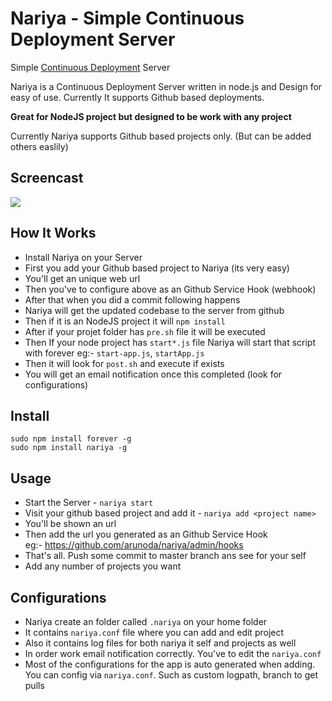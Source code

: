 Nariya - Simple Continuous Deployment Server
============================================

Simple [Continuous Deployment](http://www.avc.com/a_vc/2011/02/continuous-deployment.html) Server

Nariya is a Continuous Deployment Server written in node.js and Design for easy of use. Currently It supports Github based deployments. 

<b>Great for NodeJS project but designed to be work with any project</b>

Currently Nariya supports Github based projects only. (But can be added others easlily)

Screencast
----------
<a href='http://www.youtube.com/watch?v=rNptRGFAPkM'>
	<img src='https://lh6.googleusercontent.com/-zkEgabCO1P4/TpuXvP1CcnI/AAAAAAAAAfE/i4Mb4EXMLfM/s144/youtube.jpg' />
</a>

How It Works
------------

* Install Nariya on your Server
* First you add your Github based project to Nariya (its very easy)
* You'll get an unique web url 
* Then you've to configure above as an Github Service Hook (webhook)
* After that when you did a commit following happens
* Nariya will get the updated codebase to the server from github
* Then if it is an NodeJS project it will `npm install`
* After if your projet folder has `pre.sh` file it will be executed
* Then If your node project has `start*.js` file Nariya will start that script with forever eg:- `start-app.js`, `startApp.js`
* Then it will look for `post.sh` and execute if exists
* You will get an email notification once this completed (look for configurations)

Install
-------

	sudo npm install forever -g
	sudo npm install nariya -g

Usage
-------

* Start the Server - `nariya start`
* Visit your github based project and add it - `nariya add <project name>`
* You'll be shown an url
* Then add the url you generated as an Github Service Hook<br>
	eg:- https://github.com/arunoda/nariya/admin/hooks
* That's all. Push some commit to master branch ans see for your self
* Add any number of projects you want

Configurations
--------------

* Nariya create an folder called `.nariya` on your home folder 
* It contains `nariya.conf` file where you can add and edit project
* Also it contains log files for both nariya it self and projects as well
* In order work email notification correctly. You've to edit the `nariya.conf`
* Most of the configurations for the app is auto generated when adding. You can config via `nariya.conf`. Such as custom logpath, branch to get pulls

